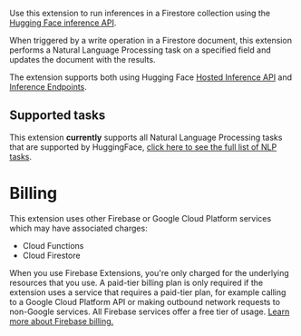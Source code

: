 Use this extension to run inferences in a Firestore collection using the [Hugging Face inference API](https://huggingface.co/docs/api-inference).

When triggered by a write operation in a Firestore document, this extension performs a Natural Language Processing task on a specified field and updates the document with the results.

The extension supports both using Hugging Face [Hosted Inference API](https://huggingface.co/docs/api-inference) and [Inference Endpoints](https://huggingface.co/docs/inference-endpoints/index).

## Supported tasks

This extension **currently** supports all Natural Language Processing tasks that are supported by HuggingFace, [click here to see the full list of NLP tasks](https://huggingface.co/docs/api-inference).

# Billing

This extension uses other Firebase or Google Cloud Platform services which may have associated charges:

- Cloud Functions
- Cloud Firestore

When you use Firebase Extensions, you're only charged for the underlying resources that you use. A paid-tier billing plan is only required if the extension uses a service that requires a paid-tier plan, for example calling to a Google Cloud Platform API or making outbound network requests to non-Google services. All Firebase services offer a free tier of usage. [Learn more about Firebase billing.](https://firebase.google.com/pricing)
